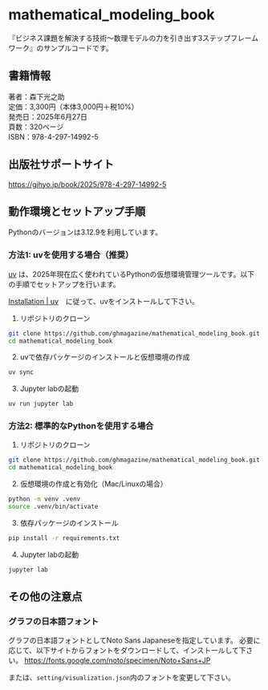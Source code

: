 # mathematical_modeling_book


『ビジネス課題を解決する技術〜数理モデルの力を引き出す3ステップフレームワーク』のサンプルコードです。

## 書籍情報
著者：森下光之助<br>
定価：3,300円（本体3,000円＋税10%）<br>
発売日：2025年6月27日<br>
頁数：320ページ<br>
ISBN：978-4-297-14992-5

## 出版社サポートサイト

https://gihyo.jp/book/2025/978-4-297-14992-5

## 動作環境とセットアップ手順

Pythonのバージョンは3.12.9を利用しています。

### 方法1: uvを使用する場合（推奨）

[uv](https://docs.astral.sh/uv/) は、2025年現在広く使われているPythonの仮想環境管理ツールです。以下の手順でセットアップを行います。

[Installation | uv](https://docs.astral.sh/uv/getting-started/installation/)　に従って、uvをインストールして下さい。

1. リポジトリのクローン

```bash
git clone https://github.com/ghmagazine/mathematical_modeling_book.git
cd mathematical_modeling_book
```

2. uvで依存パッケージのインストールと仮想環境の作成

```bash
uv sync
```

3. Jupyter labの起動

```bash
uv run jupyter lab
```

### 方法2: 標準的なPythonを使用する場合

1. リポジトリのクローン

```bash
git clone https://github.com/ghmagazine/mathematical_modeling_book.git
cd mathematical_modeling_book
```

2. 仮想環境の作成と有効化（Mac/Linuxの場合）

```bash
python -m venv .venv
source .venv/bin/activate
```

3. 依存パッケージのインストール

```bash
pip install -r requirements.txt
```

4. Jupyter labの起動

```bash
jupyter lab
```

## その他の注意点
### グラフの日本語フォント

グラフの日本語フォントとしてNoto Sans Japaneseを指定しています。
必要に応じて、以下サイトからフォントをダウンロードして、インストールして下さい。
https://fonts.google.com/noto/specimen/Noto+Sans+JP

または、`setting/visualization.json`内のフォントを変更して下さい。